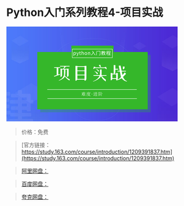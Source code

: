 # Python入门系列教程4-项目实战

![img](../../../assets/study163/free/0ad34c34e0dd42778ff9722eed57638b.png)

> 价格：免费

> [官方链接：https://study.163.com/course/introduction/1209391837.htm](https://study.163.com/course/introduction/1209391837.htm)

> [阿里网盘：]()

> [百度网盘：]()

> [夸克网盘：]()
